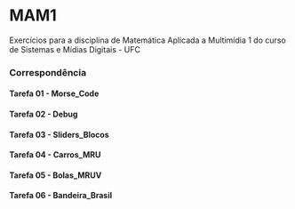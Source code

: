 # MAM1
Exercícios para a disciplina de Matemática Aplicada a Multimídia 1 do curso de Sistemas e Mídias Digitais - UFC

### Correspondência
#### Tarefa 01 - Morse_Code
#### Tarefa 02 - Debug
#### Tarefa 03 - Sliders_Blocos
#### Tarefa 04 - Carros_MRU
#### Tarefa 05 - Bolas_MRUV
#### Tarefa 06 - Bandeira_Brasil
